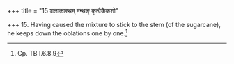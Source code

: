 +++
title = "15 शलाकास्थम् मन्थङ् कृत्वैकैकशो"

+++
15. Having caused the mixture to stick to the stem (of the sugarcane), he keeps down the oblations one by one.[^1]  


[^1]: Cp. TB I.6.8.9
